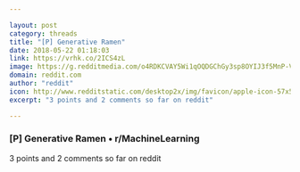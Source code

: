 ```yaml
---

layout: post
category: threads
title: "[P] Generative Ramen"
date: 2018-05-22 01:18:03
link: https://vrhk.co/2ICS4zL
image: https://g.redditmedia.com/o4RDKCVAY5Wi1qOQDGChGy3sp8OYIJ3f5MnP-V--vAI.gif?w=216&s=655f0f1b1eda98047a86dc47f74f58a7
domain: reddit.com
author: "reddit"
icon: http://www.redditstatic.com/desktop2x/img/favicon/apple-icon-57x57.png
excerpt: "3 points and 2 comments so far on reddit"

---
```


### [P] Generative Ramen • r/MachineLearning

3 points and 2 comments so far on reddit